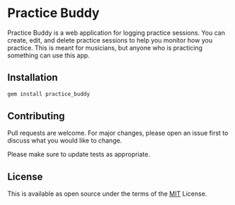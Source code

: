 # Practice Buddy

Practice Buddy is a web application for logging practice sessions. You can create, edit, and delete practice sessions to help you monitor how you practice. This is meant for musicians, but anyone who is practicing something can use this app.

## Installation

```bash
gem install practice_buddy
```

## Contributing
Pull requests are welcome. For major changes, please open an issue first to discuss what you would like to change.

Please make sure to update tests as appropriate.

## License
This is available as open source under the terms of the [MIT](https://opensource.org/licenses/MIT) License.
